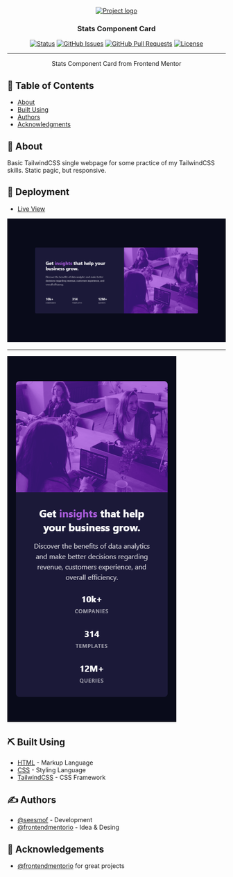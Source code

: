 <p align="center">
  <a href="" rel="noopener">
 <img src="https://miro.medium.com/max/1838/0*cfYEyKU7fH1Vz37c.png" alt="Project logo"></a>
</p>

<h3 align="center">Stats Component Card</h3>

<div align="center">

[![Status](https://img.shields.io/badge/status-active-success.svg)]()
[![GitHub Issues](https://img.shields.io/github/issues/seesmof/The-Documentation-Compendium.svg)](https://github.com/seesmof/fm_stats-preview-card/issues)
[![GitHub Pull Requests](https://img.shields.io/github/issues-pr/seesmof/The-Documentation-Compendium.svg)](https://github.com/seesmof/fm_stats-preview-card/pulls)
[![License](https://img.shields.io/badge/license-MIT-blue.svg)](./LICENSE)

</div>

---

<p align="center"> Stats Component Card from Frontend Mentor
    <br>
</p>

## 📝 Table of Contents

- [About](#about)
- [Built Using](#built_using)
- [Authors](#authors)
- [Acknowledgments](#acknowledgement)

## 🧐 About <a name = "about"></a>

Basic TailwindCSS single webpage for some practice of my TailwindCSS skills. Static pagic, but responsive.

## 🚀 Deployment <a name = "deployment"></a>

- [Live View](https://seesmof.github.io/fm_stats-preview-card/)

![Website Page](./img/../images/Stats-Preview-Component-seesmof-Frontend-Mentor_desktop.png)

---

![Website Page](./img/../images/Stats-Preview-Component-seesmof-Frontend-Mentor.png)

## ⛏️ Built Using <a name = "built_using"></a>

- [HTML](https://www.w3.org/html/) - Markup Language
- [CSS](https://www.w3schools.com/css/) - Styling Language
- [TailwindCSS](https://tailwindcss.com/) - CSS Framework

## ✍️ Authors <a name = "authors"></a>

- [@seesmof](https://github.com/seesmof) - Development
- [@frontendmentorio](https://github.com/frontendmentorio) - Idea & Desing

## 🎉 Acknowledgements <a name = "acknowledgement"></a>

- [@frontendmentorio](https://github.com/frontendmentorio) for great projects
